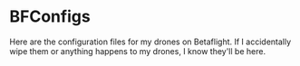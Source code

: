 # BFConfigs
Here are the configuration files for my drones on Betaflight. If I accidentally wipe them or anything happens to my drones, I know they'll be here.
